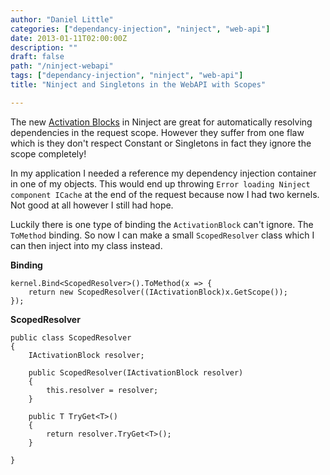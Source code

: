 ```yaml
---
author: "Daniel Little"
categories: ["dependancy-injection", "ninject", "web-api"]
date: 2013-01-11T02:00:00Z
description: ""
draft: false
path: "/ninject-webapi"
tags: ["dependancy-injection", "ninject", "web-api"]
title: "Ninject and Singletons in the WebAPI with Scopes"

---
```


The new [Activation Blocks](http://www.planetgeek.ch/2012/04/23/future-of-activation-blocks/#more-3392) in Ninject are great for automatically resolving dependencies in the request scope. However they suffer from one flaw which is they don't respect Constant or Singletons in fact they ignore the scope completely!

In my application I needed a reference my dependency injection container in one of my objects. This would end up throwing `Error loading Ninject component ICache` at the end of the request because now I had two kernels. Not good at all however I still had hope.

Luckily there is one type of binding the `ActivationBlock` can't ignore. The `ToMethod` binding. So now I can make a small `ScopedResolver` class which I can then inject into my class instead.

**Binding**  


    kernel.Bind<ScopedResolver>().ToMethod(x => {
        return new ScopedResolver((IActivationBlock)x.GetScope());
    });

**ScopedResolver**  
 

	public class ScopedResolver
	{
		IActivationBlock resolver;

		public ScopedResolver(IActivationBlock resolver)
		{
			this.resolver = resolver;
		}

		public T TryGet<T>()
		{
			return resolver.TryGet<T>();
		}

	}